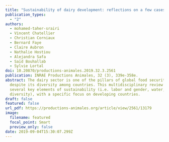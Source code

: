 ```yaml
---
title: "Sustainability of dairy development: reflections on a few cases in the world"
publication_types:
  - "2"
authors:
  - mohamed-taher-srairi
  - Vincent Chatellier
  - Christian Corniaux
  - Bernard Faye
  - Claire Aubron
  - Nathalie Hostiou
  - Alejandra Safa
  - Saïd Bouhallab
  - Sylvie Lortal
doi: 10.20870/productions-animales.2019.32.3.2561
publication: INRAE Productions Animales, 32 (3), 339e-358e.
abstract: The dairy sector is one of the pillars of global food security,
  despite its diversity among countries. This multidisciplinary review discusses
  several key elements of sustainability (i.e. labor and gender, water, and
  diversity), with a specific focus on developing countries.
draft: false
featured: false
url_pdf: https://productions-animales.org/article/view/2561/13179
image:
  filename: featured
  focal_point: Smart
  preview_only: false
date: 2019-09-04T15:30:07.299Z
---
```

